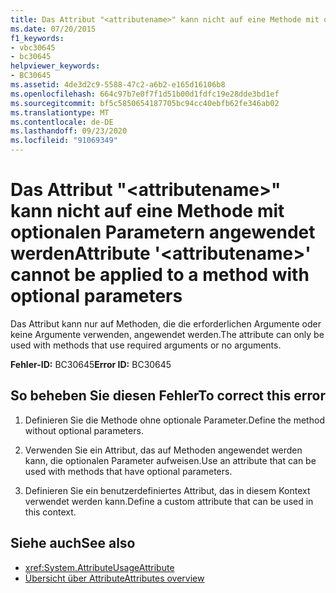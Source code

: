 ```yaml
---
title: Das Attribut "<attributename>" kann nicht auf eine Methode mit optionalen Parametern angewendet werden
ms.date: 07/20/2015
f1_keywords:
- vbc30645
- bc30645
helpviewer_keywords:
- BC30645
ms.assetid: 4de3d2c9-5588-47c2-a6b2-e165d16106b8
ms.openlocfilehash: 664c97b7e0f7f1d51b00d1fdfc19e28dde3bd1ef
ms.sourcegitcommit: bf5c5850654187705bc94cc40ebfb62fe346ab02
ms.translationtype: MT
ms.contentlocale: de-DE
ms.lasthandoff: 09/23/2020
ms.locfileid: "91069349"
---
```

# <a name="attribute-attributename-cannot-be-applied-to-a-method-with-optional-parameters"></a><span data-ttu-id="862cf-102">Das Attribut "\<attributename>" kann nicht auf eine Methode mit optionalen Parametern angewendet werden</span><span class="sxs-lookup"><span data-stu-id="862cf-102">Attribute '\<attributename>' cannot be applied to a method with optional parameters</span></span>

<span data-ttu-id="862cf-103">Das Attribut kann nur auf Methoden, die die erforderlichen Argumente oder keine Argumente verwenden, angewendet werden.</span><span class="sxs-lookup"><span data-stu-id="862cf-103">The attribute can only be used with methods that use required arguments or no arguments.</span></span>  
  
 <span data-ttu-id="862cf-104">**Fehler-ID:** BC30645</span><span class="sxs-lookup"><span data-stu-id="862cf-104">**Error ID:** BC30645</span></span>  
  
## <a name="to-correct-this-error"></a><span data-ttu-id="862cf-105">So beheben Sie diesen Fehler</span><span class="sxs-lookup"><span data-stu-id="862cf-105">To correct this error</span></span>  
  
1. <span data-ttu-id="862cf-106">Definieren Sie die Methode ohne optionale Parameter.</span><span class="sxs-lookup"><span data-stu-id="862cf-106">Define the method without optional parameters.</span></span>  
  
2. <span data-ttu-id="862cf-107">Verwenden Sie ein Attribut, das auf Methoden angewendet werden kann, die optionalen Parameter aufweisen.</span><span class="sxs-lookup"><span data-stu-id="862cf-107">Use an attribute that can be used with methods that have optional parameters.</span></span>  
  
3. <span data-ttu-id="862cf-108">Definieren Sie ein benutzerdefiniertes Attribut, das in diesem Kontext verwendet werden kann.</span><span class="sxs-lookup"><span data-stu-id="862cf-108">Define a custom attribute that can be used in this context.</span></span>  
  
## <a name="see-also"></a><span data-ttu-id="862cf-109">Siehe auch</span><span class="sxs-lookup"><span data-stu-id="862cf-109">See also</span></span>

- <xref:System.AttributeUsageAttribute>
- [<span data-ttu-id="862cf-110">Übersicht über Attribute</span><span class="sxs-lookup"><span data-stu-id="862cf-110">Attributes overview</span></span>](../programming-guide/concepts/attributes/index.md)
